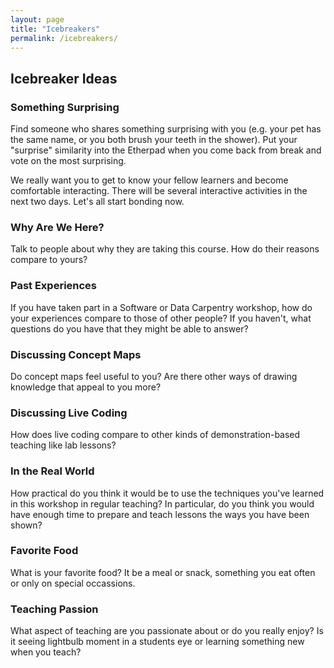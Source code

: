 ```yaml
---
layout: page
title: "Icebreakers"
permalink: /icebreakers/
---
```


## Icebreaker Ideas

### Something Surprising

Find someone who shares something surprising with you (e.g. your pet has the same name,
or you both brush your teeth in the shower). Put your "surprise" similarity into the Etherpad when
you come back from break and vote on the most surprising.

We really want you to get to know your fellow learners and become comfortable interacting. There
will be several interactive activities in the next two days. Let's all start bonding now.

### Why Are We Here?  

Talk to people about why they are taking this course.
How do their reasons compare to yours?

### Past Experiences

If you have taken part in a Software or Data Carpentry workshop,
how do your experiences compare to those of other people?
If you haven't,
what questions do you have that they might be able to answer?

### Discussing Concept Maps

Do concept maps feel useful to you?
Are there other ways of drawing knowledge that appeal to you more?

### Discussing Live Coding

How does live coding compare to other kinds of demonstration-based teaching
like lab lessons?

### In the Real World

How practical do you think it would be to use the techniques you've learned in this workshop
in regular teaching?
In particular,
do you think you would have enough time to prepare and teach lessons
the ways you have been shown?

### Favorite Food
What is your favorite food?
It be a meal or snack, something you eat often or only on special occassions. 

### Teaching Passion

What aspect of teaching are you passionate about or do you really enjoy?
Is it seeing lightbulb moment in a students eye or learning something new when you teach?
